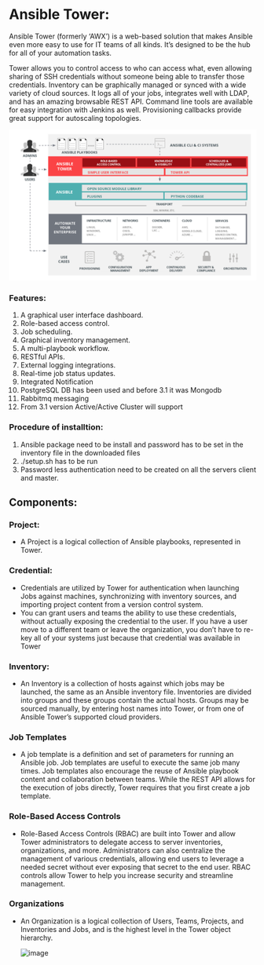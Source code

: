 # Ansible Tower:
Ansible Tower (formerly ‘AWX’) is a web-based solution that makes Ansible even more easy to use for IT teams of all kinds. 
It’s designed to be the hub for all of your automation tasks.

Tower allows you to control access to who can access what, even allowing sharing of SSH credentials without someone being able to transfer those credentials. 
Inventory can be graphically managed or synced with a wide variety of cloud sources. 
It logs all of your jobs, integrates well with LDAP, and has an amazing browsable REST API. 
Command line tools are available for easy integration with Jenkins as well. Provisioning callbacks provide great support for autoscaling topologies.

![ScreenShot](https://github.com/kumarrkslinux/Ansible/blob/main/Anbile-Tower-strategy.png)

### Features:
1. A graphical user interface dashboard.
2. Role-based access control.
3. Job scheduling.
4. Graphical inventory management.
5. A multi-playbook workflow.
6. RESTful APIs.
7. External logging integrations.
8. Real-time job status updates.
9. Integrated Notification 
10. PostgreSQL DB has been used and before 3.1 it was Mongodb 
11. Rabbitmq messaging
12. From 3.1 version Active/Active Cluster will support


### Procedure of installtion: 
1. Ansible package need to be install and password has to be set in the inventory file in the downloaded files
2. ./setup.sh has to be run 
3. Password less authentication need to be created on all the servers client and master. 

## Components: 

### Project:
- A Project is a logical collection of Ansible playbooks, represented in Tower. 

### Credential:
- Credentials are utilized by Tower for authentication when launching Jobs against machines, synchronizing with inventory sources, and importing project content from a version control system.
- You can grant users and teams the ability to use these credentials, without actually exposing the credential to the user. If you have a user move to a different team or leave the organization, you don’t have to re-key all of your systems just because that credential was available in Tower

### Inventory:
- An Inventory is a collection of hosts against which jobs may be launched, the same as an Ansible inventory file. Inventories are divided into groups and these groups contain the actual hosts. Groups may be sourced manually, by entering host names into Tower, or from one of Ansible Tower’s supported cloud providers.

### Job Templates
- A job template is a definition and set of parameters for running an Ansible job. Job templates are useful to execute the same job many times. Job templates also encourage the reuse of Ansible playbook content and collaboration between teams. While the REST API allows for the execution of jobs directly, Tower requires that you first create a job template.

### Role-Based Access Controls
- Role-Based Access Controls (RBAC) are built into Tower and allow Tower administrators to delegate access to server inventories, organizations, and more. Administrators can also centralize the management of various credentials, allowing end users to leverage a needed secret without ever exposing that secret to the end user. RBAC controls allow Tower to help you increase security and streamline management.

### Organizations
- An Organization is a logical collection of Users, Teams, Projects, and Inventories and Jobs, and is the highest level in the Tower object hierarchy.

  ![image](https://user-images.githubusercontent.com/17757355/183357093-ab64c694-f224-4a3f-af55-de469d01ad3b.png)

